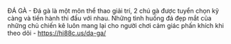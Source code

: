 ĐÁ GÀ - Đá gà là một môn thể thao giải trí, 2 chú gà được tuyển chọn kỹ càng và tiến hành thi đấu với nhau. Những tình huống đá đẹp mắt của những chủ chiến kê luôn mang lại cho người chơi cảm giác phấn khích khi theo dõi - https://hi88c.us/da-ga/
